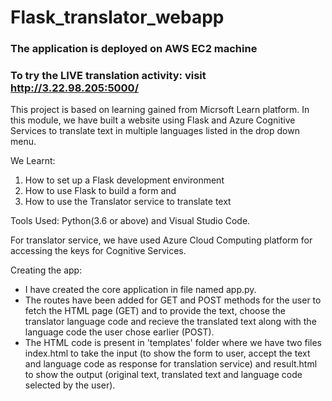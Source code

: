 # Flask_translator_webapp

### The application is deployed on AWS EC2 machine
### To try the LIVE translation activity: visit http://3.22.98.205:5000/

This project is based on learning gained from Micrsoft Learn platform.
In this module, we have built a website using Flask and Azure Cognitive Services to translate text in multiple languages listed in the drop down menu.

We Learnt:
1. How to set up a Flask development environment
2. How to use Flask to build a form and
3. How to use the Translator service to translate text

Tools Used: Python(3.6 or above) and Visual Studio Code.

For translator service, we have used Azure Cloud Computing platform for accessing the keys for Cognitive Services.


Creating the app:
- I have created the core application in file named app.py.
- The routes have been added for GET and POST methods for the user to fetch the HTML page (GET) and to provide the text, choose the translator language code and recieve the translated text along with the language code the user chose earlier (POST).
- The HTML code is present in 'templates' folder where we have two files index.html to take the input (to show the form to user, accept the text and language code as response for translation service) and result.html to show the output (original text, translated text and language code selected by the user).

